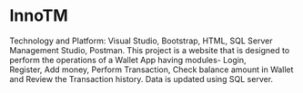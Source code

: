 # InnoTM
Technology and Platform:  Visual Studio, Bootstrap, HTML, SQL Server Management Studio, Postman.
       This project is a website that is designed to perform the operations of a Wallet App having modules- Login,  
       Register, Add money, Perform Transaction, Check  balance amount in Wallet and Review the Transaction 
       history. Data is updated using SQL server.
       
